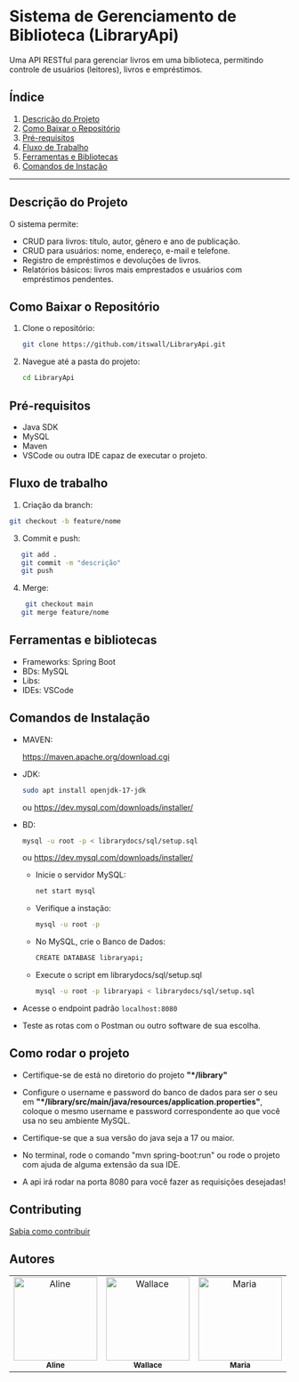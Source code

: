# Sistema de Gerenciamento de Biblioteca (LibraryApi)

Uma API RESTful para gerenciar livros em uma biblioteca, permitindo controle de usuários (leitores), livros e empréstimos.

## Índice
1. [Descrição do Projeto](#descrição-do-projeto)
2. [Como Baixar o Repositório](#como-baixar-o-repositório)
3. [Pré-requisitos](#pré-requisitos)
4. [Fluxo de Trabalho](#fluxo-de-trabalho)
5. [Ferramentas e Bibliotecas](#ferramentas-e-bibliotecas)
6. [Comandos de Instação](#comandos-de-instalação)

---

## Descrição do Projeto

O sistema permite:
- CRUD para livros: título, autor, gênero e ano de publicação.
- CRUD para usuários: nome, endereço, e-mail e telefone.
- Registro de empréstimos e devoluções de livros.
- Relatórios básicos: livros mais emprestados e usuários com empréstimos pendentes.

## Como Baixar o Repositório

1. Clone o repositório:
   ```bash
   git clone https://github.com/itswall/LibraryApi.git
   ```
2. Navegue até a pasta do projeto:
   ```bash
   cd LibraryApi
   ```

## Pré-requisitos
- Java SDK
- MySQL
- Maven
- VSCode ou outra IDE capaz de executar o projeto.  


## Fluxo de trabalho
1. Criação da branch:  
  ```bash
git checkout -b feature/nome
```

3. Commit e push:
```bash
   git add .
   git commit -m "descrição"
   git push
```

4. Merge:
```bash
    git checkout main
   git merge feature/nome
```

## Ferramentas e bibliotecas
- Frameworks: Spring Boot
- BDs: MySQL
- Libs: 
- IDEs: VSCode

## Comandos de Instalação
- MAVEN:

    https://maven.apache.org/download.cgi

- JDK:  
  ```bash  
  sudo apt install openjdk-17-jdk
  ```  
  ou https://dev.mysql.com/downloads/installer/  
- BD:  
  ```bash  
  mysql -u root -p < librarydocs/sql/setup.sql
  ``` 
  ou https://dev.mysql.com/downloads/installer/
    - Inicie o servidor MySQL:  
      ```bash
      net start mysql
      ```   
    - Verifique a instação:  
      ```bash
      mysql -u root -p
      ```  
    - No MySQL, crie o Banco de Dados:  
      ```bash
      CREATE DATABASE libraryapi;
      ```  
    - Execute o script em librarydocs/sql/setup.sql
      ```bash
      mysql -u root -p libraryapi < librarydocs/sql/setup.sql
      ```


 - Acesse o endpoint padrão ```localhost:8080```
 - Teste as rotas com o Postman ou outro software de sua escolha.

## Como rodar o projeto
- Certifique-se de está no diretorio do projeto  **"*/library"** 

- Configure o username e password do banco de dados para ser o seu em **"*/library/src/main/java/resources/application.properties"**, coloque o mesmo username e password correspondente ao que você usa no seu ambiente MySQL. 

- Certifique-se que a sua versão do java seja a 17 ou maior. 


- No terminal, rode o comando "mvn spring-boot:run" ou rode o projeto com ajuda de alguma extensão da sua IDE. 

- A api irá rodar na porta 8080 para você fazer as requisições desejadas!
  
## Contributing
[Sabia como contribuir](https://github.com/itswall/LibraryApi/blob/main/CONTRIBUTING.md)

## Autores
<table align="center">
  <tr>
    <td align="center"><a href="https://github.com/aline-exe"><img src="https://github.com/user-attachments/assets/c733220b-f587-4124-84e8-15ad9fed238c" width="150px" alt="Aline"/><br /><sub><b>Aline</b></sub></a></td>
    <td align="center"><a href="https://github.com/itswall"><img src="https://github.com/user-attachments/assets/c9e3af2f-2b58-4a02-99d3-39b27d7ea0b0" width="150px" alt="Wallace"/><br /><sub><b>Wallace</b></sub></a></td>
    <td align="center"><a href="https://github.com/mariakarolina"><img src="https://github.com/user-attachments/assets/4f56f97c-63e9-462c-a47e-c512a9d4bba5" width="150px" alt="Maria"/><br /><sub><b>Maria</b></sub></a></td>
  </tr>
</table>


